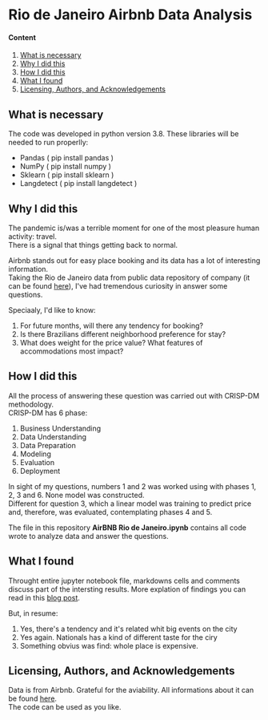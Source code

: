 # Rio de Janeiro Airbnb Data Analysis

#### Content
1. [What is necessary](#what)
2. [Why I did this](#why)
3. [How I did this](#how)
4. [What I found](#results)
5. [Licensing, Authors, and Acknowledgements](#lic)


## What is necessary <a name="what"></a>

The code was developed in python version 3.8. 
These libraries will be needed to run properlly:
-	Pandas ( pip install pandas )
-	NumPy ( pip install numpy )
-	Sklearn ( pip install sklearn )
-	Langdetect ( pip install langdetect )

## Why I did this <a name="why"></a>

The pandemic is/was a terrible moment for one of the most pleasure human activity: travel.  
There is a signal that things getting back to normal.  

Airbnb stands out for easy place booking and its data has a lot of interesting information.  
Taking the Rio de Janeiro data from public data repository of company (it can be found [here](http://insideairbnb.com/get-the-data.html)), I've had tremendous curiosity in answer some questions.  

Speciaaly, I'd like to know: 

1. For future months, will there any tendency for booking?  
1. Is there Brazilians different neighborhood preference for stay?
1. What does weight for the price value? What features of accommodations most impact?

## How I did this<a name="how"></a>

All the process of answering these question was carried out with CRISP-DM methodology.  
CRISP-DM has 6 phase:
1. Business Understanding
2. Data Understanding
3. Data Preparation
4. Modeling
5. Evaluation
6. Deployment  

In sight of my questions, numbers 1 and 2 was worked using with phases 1, 2, 3 and 6. None model was constructed.  
Different for question 3, which a linear model was training to predict price and, therefore, was evaluated, contemplating phases 4 and 5.  

The file in this repository **AirBNB Rio de Janeiro.ipynb** contains all code wrote to analyze data and answer the questions.  

## What I found <a name="results"></a>

Throught entire jupyter notebook file, markdowns cells and comments discuss part of the intersting results. More explation of findings you can read in this [blog post](nolink).   

But, in resume:
1. Yes, there's a tendency and it's related whit big events on the city
2. Yes again. Nationals has a kind of different taste for the ciry
3. Something obvius was find: whole place is expensive.   

## Licensing, Authors, and Acknowledgements<a name="lic"></a>

Data is from Airbnb. Grateful for the aviability. All informations about it can be found [here](http://insideairbnb.com/about.html).   
The code can be used as you like.